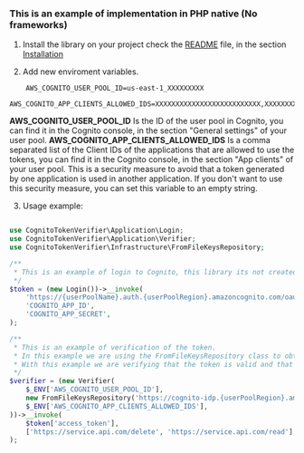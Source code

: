 ### This is an example of implementation in PHP native (No frameworks)

1. Install the library on your project check the [README](../README.md) file, in the section [Installation](../README.md#installation)

2. Add new enviroment variables.

```CONF
    AWS_COGNITO_USER_POOL_ID=us-east-1_XXXXXXXXX
    AWS_COGNITO_APP_CLIENTS_ALLOWED_IDS=XXXXXXXXXXXXXXXXXXXXXXXXXX,XXXXXXXXXXXXXXXXXXXXXXXXXX
```

**AWS_COGNITO_USER_POOL_ID** Is the ID of the user pool in Cognito, you can find it in the Cognito console, in the section "General settings" of your user pool.
**AWS_COGNITO_APP_CLIENTS_ALLOWED_IDS** Is a comma separated list of the Client IDs of the applications that are allowed to use the tokens, you can find it in the Cognito console, in the section "App clients" of your user pool. This is a security measure to avoid that a token generated by one application is used in another application. If you don't want to use this security measure, you can set this variable to an empty string.

3. Usage example:

```PHP

use CognitoTokenVerifier\Application\Login;
use CognitoTokenVerifier\Application\Verifier;
use CognitoTokenVerifier\Infrastructure\FromFileKeysRepository;

/**
 * This is an example of login to Cognito, this library its not created on purpose to obtain the token, demo purposes only.
 */
$token = (new Login())->__invoke(
    'https://{userPoolName}.auth.{userPoolRegion}.amazoncognito.com/oauth2/token',
    'COGNITO_APP_ID',
    'COGNITO_APP_SECRET',
);

/**
 * This is an example of verification of the token.
 * In this example we are using the FromFileKeysRepository class to obtain the keys from a file or URL, you can use your own implementation of the KeysRepository interface to obtain the keys from a database or from a cache.
 * With this example we are verifying that the token is valid and that the user has the required scopes to access the resource.
 */
$verifier = (new Verifier(
    $_ENV['AWS_COGNITO_USER_POOL_ID'],
    new FromFileKeysRepository('https://cognito-idp.{userPoolRegion}.amazonaws.com/{userPoolId}/.well-known/jwks.json'), // You can use your own implementation of the KeysRepository interface
    $_ENV['AWS_COGNITO_APP_CLIENTS_ALLOWED_IDS'],
))->__invoke(
    $token['access_token'],
    ['https://service.api.com/delete', 'https://service.api.com/read'],
);

```
